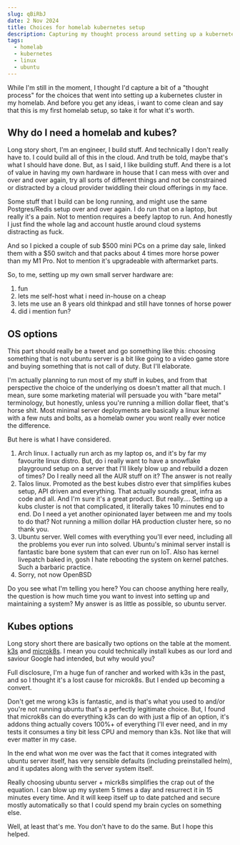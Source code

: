 ```yaml
---
slug: qBiRbJ
date: 2 Nov 2024
title: Choices for homelab kubernetes setup
description: Capturing my thought process around setting up a kubernetes deployment for my homelab
tags:
  - homelab
  - kubernetes
  - linux
  - ubuntu
---
```

While I'm still in the moment, I thought I'd capture a bit of a "thought process" for the choices that went into setting up a kubernetes cluster in my homelab. And before you get any ideas, i want to come clean and say that this is my first homelab setup, so take it for what it's worth.

## Why do I need a homelab and kubes?

Long story short, I'm an engineer, I build stuff. And technically I don't really have to. I could build all of this in the cloud. And truth be told, maybe that's what I should have done. But, as I said, I like building stuff. And there is a lot of value in having my own hardware in house that I can mess with over and over and over again, try all sorts of different things and not be constrained or distracted by a cloud provider twiddling their cloud offerings in my face.

Some stuff that I build can be long running, and might use the same Postgres/Redis setup over and over again. I do run that on a laptop, but really it's a pain. Not to mention requires a beefy laptop to run. And honestly I just find the whole lag and account hustle around cloud systems distracting as fuck.

And so I picked a couple of sub $500 mini PCs on a prime day sale, linked them with a $50 switch and that packs about 4 times more horse power than my M1 Pro. Not to mention it's upgradeable with aftermarket parts.

So, to me, setting up my own small server hardware are:

1. fun
2. lets me self-host what i need in-house on a cheap
3. lets me use an 8 years old thinkpad and still have tonnes of horse power
4. did i mention fun?

## OS options

This part should really be a tweet and go something like this: choosing something that is not ubuntu server is a bit like going to a video game store and buying something that is not call of duty. But I'll elaborate.

I'm actually planning to run most of my stuff in kubes, and from that perspective the choice of the underlying os doesn't matter all that much. I mean, sure some marketing material will persuade you with "bare metal" terminology, but honestly, unless you're running a million dollar fleet, that's horse shit. Most minimal server deployments are basically a linux kernel with a few nuts and bolts, as a homelab owner you wont really ever notice the difference.

But here is what I have considered.

1. Arch linux. I actually run arch as my laptop os, and it's by far my favourite linux distro. But, do i really want to have a snowflake playground setup on a server that I'll likely blow up and rebuild a dozen of times? Do I really need all the AUR stuff on it? The answer is not really
2. Talos linux. Promoted as the best kubes distro ever that simplifies kubes setup, API driven and everything. That actually sounds great, infra as code and all. And I'm sure it's a great product. But really.... Setting up a kubs cluster is not that complicated, it literally takes 10 minutes end to end. Do I need a yet another opinionated layer between me and my tools to do that? Not running a million dollar HA production cluster here, so no thank you.
3. Ubuntu server. Well comes with everything you'll ever need, including all the problems you ever run into solved. Ubuntu's minimal server install is fantastic bare bone system that can ever run on IoT. Also has kernel livepatch baked in, gosh I hate rebooting the system on kernel patches. Such a barbaric practice.
4. Sorry, not now OpenBSD

Do you see what I'm telling you here? You can choose anything here really, the question is how much time you want to invest into setting up and maintaining a system? My answer is as little as possible, so ubuntu server.

## Kubes options

Long story short there are basically two options on the table at the moment. [k3s](https://k3s.io/) and [microk8s](https://microk8s.io/). I mean you could technically install kubes as our lord and saviour Google had intended, but why would you?

Full disclosure, I'm a huge fun of rancher and worked with k3s in the past, and so I thought it's a lost cause for microk8s. But I ended up becoming a convert.

Don't get me wrong k3s is fantastic, and is that's what you used to and/or you're not running ubuntu that's a perfectly legitimate choice. But, I found that microk8s can do everything k3s can do with just a flip of an option, it's addons thing actually covers 100%+ of everything I'll ever need, and in my tests it consumes a tiny bit less CPU and memory than k3s. Not like that will ever matter in my case.

In the end what won me over was the fact that it comes integrated with ubuntu server itself, has very sensible defaults (including preinstalled helm), and it updates along with the server system itself.

Really choosing ubuntu server + micrk8s simplifies the crap out of the equation. I can blow up my system 5 times a day and resurrect it in 15 minutes every time. And it will keep itself up to date patched and secure mostly automatically so that I could spend my brain cycles on something else.

Well, at least that's me. You don't have to do the same. But I hope this helped.
